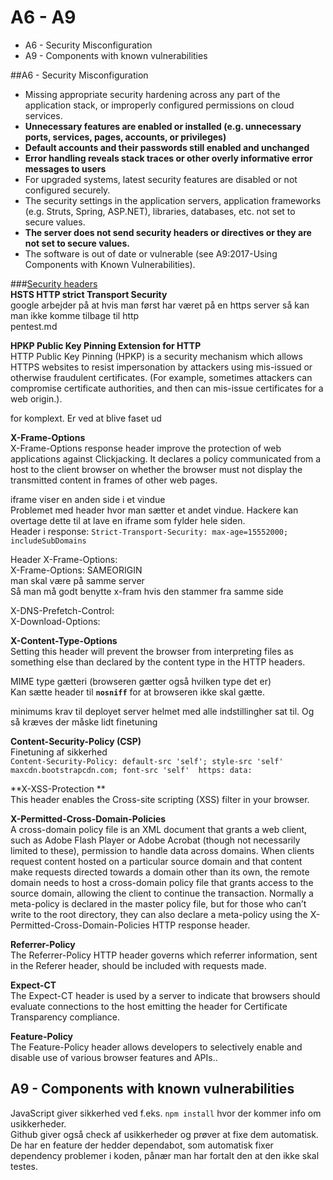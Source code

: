 # A6 - A9
* A6 - Security Misconfiguration
* A9 - Components with known vulnerabilities

##A6 - Security Misconfiguration
  * Missing appropriate security hardening across any part of the application stack, or improperly configured permissions on cloud services.
  * **Unnecessary features are enabled or installed (e.g. unnecessary ports, services, pages, accounts, or privileges)**
  * **Default accounts and their passwords still enabled and unchanged**
  * **Error handling reveals stack traces or other overly informative error messages to users**
  * For upgraded systems, latest security features are disabled or not configured securely.
  * The security settings in the application servers, application frameworks (e.g. Struts, Spring, ASP.NET), libraries, databases, etc. not set to secure values.
  * **The server does not send security headers or directives or they are not set to secure values.**
  * The software is out of date or vulnerable (see A9:2017-Using Components with Known Vulnerabilities).

###[Security headers](https://owasp.org/www-project-secure-headers/)  
**HSTS HTTP strict Transport Security**  
google arbejder på at hvis man først har været på en https server så kan man ikke komme tilbage til http  
pentest.md

**HPKP Public Key Pinning Extension for HTTP**  
HTTP Public Key Pinning (HPKP) is a security mechanism which allows HTTPS websites to resist impersonation by attackers using mis-issued or otherwise fraudulent certificates. (For example, sometimes attackers can compromise certificate authorities, and then can mis-issue certificates for a web origin.).  

for komplext. Er ved at blive faset ud  

**X-Frame-Options**  
X-Frame-Options response header improve the protection of web applications against Clickjacking. It declares a policy communicated from a host to the client browser on whether the browser must not display the transmitted content in frames of other web pages.  

iframe viser en anden side i et vindue  
Problemet med header hvor man sætter et andet vindue.
Hackere kan overtage dette til at lave en iframe som fylder hele siden.    
Header i response:
`Strict-Transport-Security: max-age=15552000; includeSubDomains`  

Header X-Frame-Options:  
X-Frame-Options: SAMEORIGIN  
man skal være på samme server  
Så man må godt benytte x-fram hvis den stammer fra samme side  

X-DNS-Prefetch-Control:  
X-Download-Options:  

**X-Content-Type-Options**  
Setting this header will prevent the browser from interpreting files as something else than declared by the content type in the HTTP headers.  

MIME type gætteri (browseren gætter også hvilken type det er)  
Kan sætte header til **`nosniff`** for at browseren ikke skal gætte.  

minimums krav til deployet server
helmet med alle indstillingher sat til. Og så kræves der måske lidt finetuning    


**Content-Security-Policy (CSP)**  
Finetuning af sikkerhed  
`Content-Security-Policy: default-src 'self'; style-src 'self' maxcdn.bootstrapcdn.com; font-src 'self'  https: data:`  

**X-XSS-Protection **  
This header enables the Cross-site scripting (XSS) filter in your browser.  

**X-Permitted-Cross-Domain-Policies**  
A cross-domain policy file is an XML document that grants a web client, such as Adobe Flash Player or Adobe Acrobat (though not necessarily limited to these), permission to handle data across domains. When clients request content hosted on a particular source domain and that content make requests directed towards a domain other than its own, the remote domain needs to host a cross-domain policy file that grants access to the source domain, allowing the client to continue the transaction. Normally a meta-policy is declared in the master policy file, but for those who can’t write to the root directory, they can also declare a meta-policy using the X-Permitted-Cross-Domain-Policies HTTP response header.  

**Referrer-Policy**  
The Referrer-Policy HTTP header governs which referrer information, sent in the Referer header, should be included with requests made.  

**Expect-CT**  
The Expect-CT header is used by a server to indicate that browsers should evaluate connections to the host emitting the header for Certificate Transparency compliance.  

**Feature-Policy**  
The Feature-Policy header allows developers to selectively enable and disable use of various browser features and APIs..  


## A9 - Components with known vulnerabilities  
JavaScript giver sikkerhed ved f.eks. `npm install` hvor der kommer info om usikkerheder.  
Github giver også check af usikkerheder og prøver at fixe dem automatisk. De har en feature der hedder dependabot, som automatisk fixer dependency problemer i koden, pånær man har fortalt den at den ikke skal testes.    


